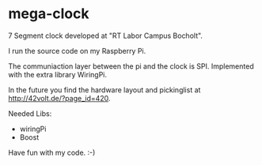 mega-clock
==========

7 Segment clock developed at "RT Labor Campus Bocholt".

I run the source code on my Raspberry Pi.

The communiaction layer between the pi and the clock is SPI. Implemented with the extra library WiringPi.

In the future you find the hardware layout and pickinglist at http://42volt.de/?page_id=420.

Needed Libs:

- wiringPi
- Boost

Have fun with my code. :-)
